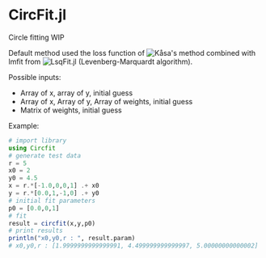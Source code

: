 # CircFit.jl

Circle fitting WIP

Default method used the loss function of ![Kåsa's method](https://doi.org/10.1109/TIM.1976.6312298) combined with lmfit from ![LsqFit.jl](https://github.com/JuliaNLSolvers/LsqFit.jl) (Levenberg-Marquardt algorithm).

Possible inputs:
* Array of x, array of y, initial guess
* Array of x, Array of y, Array of weights, initial guess
* Matrix of weights, initial guess

Example:

```julia
# import library
using Circfit
# generate test data
r = 5
x0 = 2
y0 = 4.5
x = r.*[-1.0,0,0,1] .+ x0
y = r.*[0.0,1,-1,0] .+ y0
# initial fit parameters
p0 = [0.0,0,1]
# fit
result = circfit(x,y,p0)
# print results
println("x0,y0,r : ", result.param)
# x0,y0,r : [1.9999999999999991, 4.499999999999997, 5.00000000000002]
```
